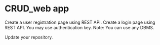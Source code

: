 # CRUD_web app
Create a user registration page using REST API.
Create a login page using REST API. You may use authentication key. 
Note: You can use any DBMS.

Update your repository.
